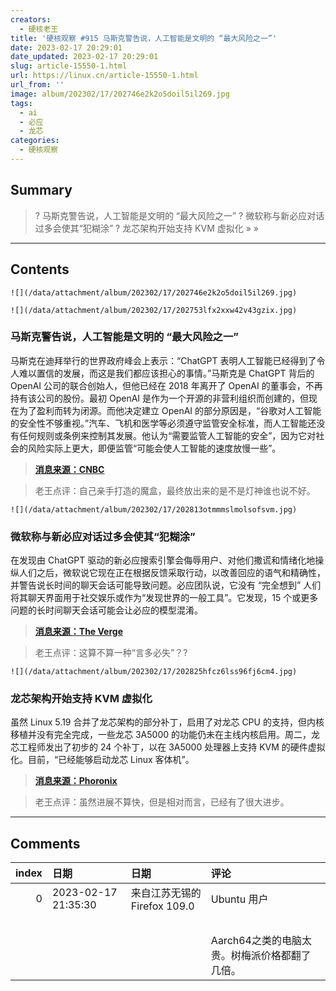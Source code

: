 ```yaml
---
creators:
  - 硬核老王
title: '硬核观察 #915 马斯克警告说，人工智能是文明的 “最大风险之一”'
date: 2023-02-17 20:29:01
date_updated: 2023-02-17 20:29:01
slug: article-15550-1.html
url: https://linux.cn/article-15550-1.html
url_from: ''
image: album/202302/17/202746e2k2o5doil5il269.jpg
tags:
  - ai
  - 必应
  - 龙芯
categories:
  - 硬核观察
---
```


## Summary

> ? 马斯克警告说，人工智能是文明的 “最大风险之一”
> ? 微软称与新必应对话过多会使其“犯糊涂”
> ? 龙芯架构开始支持 KVM 虚拟化
> » 
> »

***

<!-- more -->

## Contents

`![](/data/attachment/album/202302/17/202746e2k2o5doil5il269.jpg)`

`![](/data/attachment/album/202302/17/202753lfx2xxw42v43gzix.jpg)`

### 马斯克警告说，人工智能是文明的 “最大风险之一”

马斯克在迪拜举行的世界政府峰会上表示：“ChatGPT 表明人工智能已经得到了令人难以置信的发展，而这是我们都应该担心的事情。”马斯克是 ChatGPT 背后的 OpenAI 公司的联合创始人，但他已经在 2018 年离开了 OpenAI 的董事会，不再持有该公司的股份。最初 OpenAI 是作为一个开源的非营利组织而创建的，但现在为了盈利而转为闭源。而他决定建立 OpenAI 的部分原因是，“谷歌对人工智能的安全性不够重视。”汽车、飞机和医学等必须遵守监管安全标准，而人工智能还没有任何规则或条例来控制其发展。他认为“需要监管人工智能的安全”，因为它对社会的风险实际上更大，即便监管“可能会使人工智能的速度放慢一些”。

> 
> **[消息来源：CNBC](https://www.cnbc.com/2023/02/15/elon-musk-co-founder-of-chatgpt-creator-openai-warns-of-ai-society-risk.html)**
> 
> 
> 

> 
> 老王点评：自己亲手打造的魔盒，最终放出来的是不是灯神谁也说不好。
> 
> 
> 

`![](/data/attachment/album/202302/17/202813otmmmslmolsofsvm.jpg)`

### 微软称与新必应对话过多会使其“犯糊涂”

在发现由 ChatGPT 驱动的新必应搜索引擎会侮辱用户、对他们撒谎和情绪化地操纵人们之后，微软说它现在正在根据反馈采取行动，以改善回应的语气和精确性，并警告说长时间的聊天会话可能导致问题。必应团队说，它没有 “完全想到” 人们将其聊天界面用于社交娱乐或作为“发现世界的一般工具”。它发现，15 个或更多问题的长时间聊天会话可能会让必应的模型混淆。

> 
> **[消息来源：The Verge](https://www.theverge.com/2023/2/16/23602335/microsoft-bing-ai-testing-learnings-response)**
> 
> 
> 

> 
> 老王点评：这算不算一种“言多必失”？?
> 
> 
> 

`![](/data/attachment/album/202302/17/202825hfcz6lss96fj6cm4.jpg)`

### 龙芯架构开始支持 KVM 虚拟化

虽然 Linux 5.19 合并了龙芯架构的部分补丁，启用了对龙芯 CPU 的支持，但内核移植并没有完全完成，一些龙芯 3A5000 的功能仍未在主线内核启用。周二，龙芯工程师发出了初步的 24 个补丁，以在 3A5000 处理器上支持 KVM 的硬件虚拟化。目前，“已经能够启动龙芯 Linux 客体机”。

> 
> **[消息来源：Phoronix](https://www.phoronix.com/news/LoongArch-Linux-KVM)**
> 
> 
> 

> 
> 老王点评：虽然进展不算快，但是相对而言，已经有了很大进步。
> 
> 
>

***

## Comments

|   index | 日期                | 日期                                     | 评论                                                                                             |
|--------:|:--------------------|:-----------------------------------------|:-------------------------------------------------------------------------------------------------|
|       0 | 2023-02-17 21:35:30 | 来自江苏无锡的 Firefox 109.0|Ubuntu 用户 | 对于普通用户，异架构虚拟机其实挺难装的。最好Boxes之类的软件能添加支持。<br /> |
|         |                     |                                          | <br />                                                                        |
|         |                     |                                          | Aarch64之类的电脑太贵。树梅派价格都翻了几倍。                                                    |
